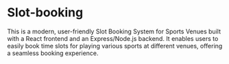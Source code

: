 # Slot-booking
This is a modern, user-friendly Slot Booking System for Sports Venues built with a React frontend and an Express/Node.js backend. It enables users to easily book time slots for playing various sports at different venues, offering a seamless booking experience.
